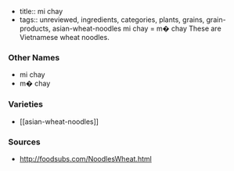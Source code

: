 - title:: mi chay
- tags:: unreviewed, ingredients, categories, plants, grains, grain-products, asian-wheat-noodles
mi chay = m� chay These are Vietnamese wheat noodles.

### Other Names

* mi chay
* m� chay

### Varieties

* [[asian-wheat-noodles]]

### Sources
* http://foodsubs.com/NoodlesWheat.html
